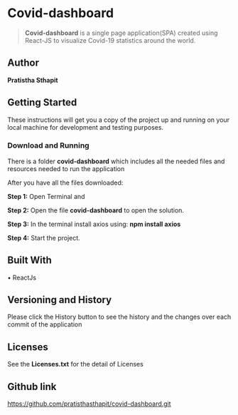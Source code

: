 # Covid-dashboard

> **Covid-dashboard** is a single page application(SPA) created using React-JS to visualize Covid-19 statistics around the world. 


## Author

**Pratistha Sthapit**


## Getting Started
These instructions will get you a copy of the project up and running on your local machine for development and testing purposes.


### Download and Running

There is a folder **covid-dashboard**  which includes all the needed files and resources needed to run the application

After you have all the files downloaded:

**Step 1:** Open Terminal and 

**Step 2:** Open the file **covid-dashboard** to open the solution.

**Step 3:** In the terminal install axios using: **npm install axios** 

**Step 4:** Start the project.


## Built With

•    ReactJs


## Versioning and History

Please click the History button to see the history and the changes over each commit of the application


## Licenses

See the **Licenses.txt** for the detail of Licenses

## Github link
https://github.com/pratisthasthapit/covid-dashboard.git

